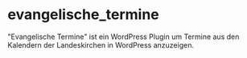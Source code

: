 # evangelische_termine
"Evangelische Termine" ist ein WordPress Plugin um Termine aus den Kalendern der Landeskirchen in WordPress anzuzeigen.  
